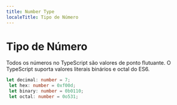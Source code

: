 ```yaml
---
title: Number Type
localeTitle: Tipo de Número
---
```

# Tipo de Número

Todos os números no TypeScript são valores de ponto flutuante. O TypeScript suporta valores literais binários e octal do ES6.

```typescript
let decimal: number = 7; 
 let hex: number = 0xf00d; 
 let binary: number = 0b0110; 
 let octal: number = 0o531; 

```